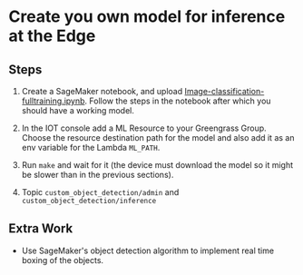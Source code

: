 # Create you own model for inference at the Edge

## Steps

1. Create a SageMaker notebook, and upload [Image-classification-fulltraining.ipynb](./Image-classification-fulltraining.ipynb). Follow the steps in the notebook after which you should have a working model.

1. In the IOT console add a ML Resource to your Greengrass Group. Choose the resource destination path for the model and also add it as an env variable for the Lambda `ML_PATH`.

1. Run `make` and wait for it (the device must download the model so it might be slower than in the previous sections).

1. Topic `custom_object_detection/admin` and `custom_object_detection/inference`

## Extra Work

- Use SageMaker's object detection algorithm to implement real time boxing of the objects.
